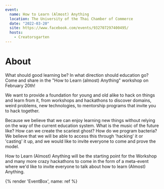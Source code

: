 ```yaml
---
event:
  name: How to Learn (Almost) Anything
  location: The University of the Thai Chamber of Commerce
  date: "2022-03-20"
  site: https://www.facebook.com/events/932707297400495/
  hosts:
    - Creatorsgarten
---
```


# About

What should good learning be? In what direction should education go? Come and share in the "How to Learn (almost) Anything" workshop on February 20th!

We want to provide a foundation for young and old alike to hack on things and learn from it, from workshops and hackathons to discover domains, weird problems, new technologies, to mentorship programs that invite you to hack together.

Because we believe that we can enjoy learning new things without relying on the way of the current education system. What is the music of the future like? How can we create the scariest ghost? How do we program bacteria? We believe that we will be able to access this through 'hacking' it or 'casting' it up, and we would like to invite everyone to come and prove the model.

How to Learn (Almost) Anything will be the starting point for the Workshop and many more crazy hackathons to come in the form of a meta-event where we'd like to invite everyone to talk about how to learn (Almost) Anything.

{% render 'EventBox', name: ref %}
